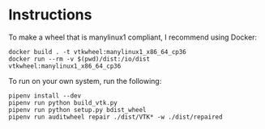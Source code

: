 # Instructions

To make a wheel that is manylinux1 compliant, I recommend using Docker:

```
docker build . -t vtkwheel:manylinux1_x86_64_cp36
docker run --rm -v $(pwd)/dist:/io/dist vtkwheel:manylinux1_x86_64_cp36
```

To run on your own system, run the following:

```
pipenv install --dev
pipenv run python build_vtk.py
pipenv run python setup.py bdist_wheel
pipenv run auditwheel repair ./dist/VTK* -w ./dist/repaired
```
